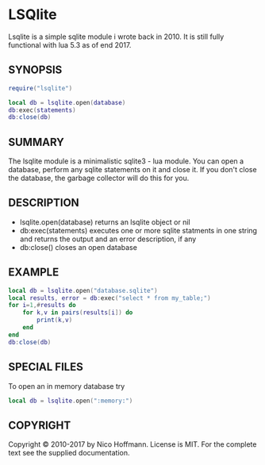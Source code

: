 LSQlite
=======

Lsqlite is a simple sqlite module i wrote back in 2010. It is still fully functional with lua 5.3 as of end 2017.


SYNOPSIS
--------

```lua
require("lsqlite")

local db = lsqlite.open(database)
db:exec(statements)
db:close(db)
```


SUMMARY
-------

The lsqlite module is a minimalistic sqlite3 - lua module.  You can open a database, perform any sqlite statements on it and close it.  If you don't close the database, the garbage collector will do this for you.


DESCRIPTION
-----------

- lsqlite.open(database) returns an lsqlite object or nil
- db:exec(statements) executes one or more sqlite statments in one string and returns the output and an error description, if any
- db:close() closes an open database


EXAMPLE
-------

```lua
local db = lsqlite.open("database.sqlite")
local results, error = db:exec("select * from my_table;")
for i=1,#results do
    for k,v in pairs(results[i]) do
        print(k,v)
    end
end
db:close(db)
```


SPECIAL FILES
-------------

To open an in memory database try

```lua
local db = lsqlite.open(":memory:")
```


COPYRIGHT
---------

Copyright © 2010-2017 by Nico Hoffmann. License is MIT. For the complete text see the supplied documentation.
